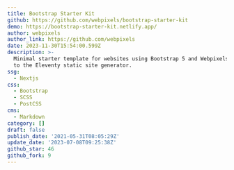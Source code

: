 ```yaml
---
title: Bootstrap Starter Kit
github: https://github.com/webpixels/bootstrap-starter-kit
demo: https://bootstrap-starter-kit.netlify.app/
author: webpixels
author_link: https://github.com/webpixels
date: 2023-11-30T15:54:00.599Z
description: >-
  Minimal starter template for websites using Bootstrap 5 and Webpixels CSS next
  to the Eleventy static site generator.
ssg:
  - Nextjs
css:
  - Bootstrap
  - SCSS
  - PostCSS
cms:
  - Markdown
category: []
draft: false
publish_date: '2021-05-31T08:05:29Z'
update_date: '2023-07-08T09:25:38Z'
github_star: 46
github_fork: 9
---
```

